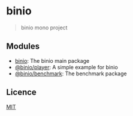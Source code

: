 # binio

> binio mono project

## Modules

- [binio](packages/binio): The binio main package
- [@binio/player](examples/player): A simple example for binio
- [@binio/benchmark](benchmark): The benchmark package

## Licence

[MIT](LICENSE)
